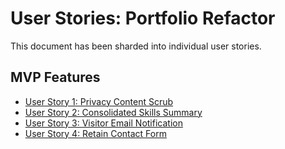 # User Stories: Portfolio Refactor

This document has been sharded into individual user stories.

## MVP Features

- [User Story 1: Privacy Content Scrub](./user-story-1-privacy-content-scrub.md)
- [User Story 2: Consolidated Skills Summary](./user-story-2-consolidated-skills-summary.md)
- [User Story 3: Visitor Email Notification](./user-story-3-visitor-email-notification.md)
- [User Story 4: Retain Contact Form](./user-story-4-retain-contact-form.md)
